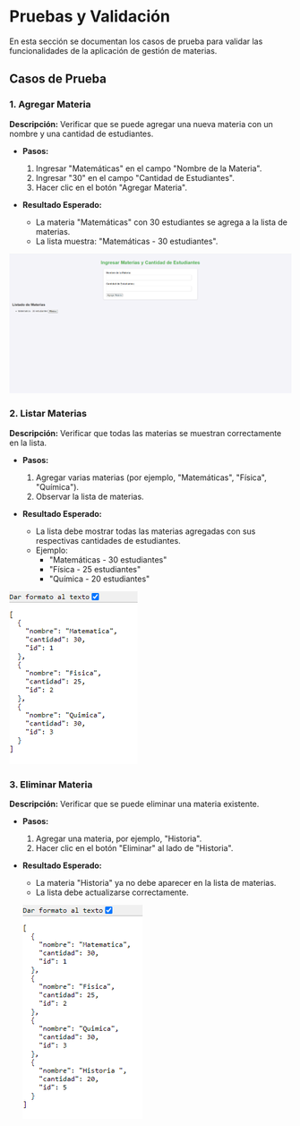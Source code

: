 # Pruebas y Validación

En esta sección se documentan los casos de prueba para validar las funcionalidades de la aplicación de gestión de materias.

## Casos de Prueba

### 1. Agregar Materia

**Descripción:** Verificar que se puede agregar una nueva materia con un nombre y una cantidad de estudiantes.

- **Pasos:**
  1. Ingresar "Matemáticas" en el campo "Nombre de la Materia".
  2. Ingresar "30" en el campo "Cantidad de Estudiantes".
  3. Hacer clic en el botón "Agregar Materia".

- **Resultado Esperado:**
  - La materia "Matemáticas" con 30 estudiantes se agrega a la lista de materias.
  - La lista muestra: "Matemáticas - 30 estudiantes".

![Captura de pantalla del agregar materia](images/captura1.png)


### 2. Listar Materias

**Descripción:** Verificar que todas las materias se muestran correctamente en la lista.

- **Pasos:**
  1. Agregar varias materias (por ejemplo, "Matemáticas", "Física", "Química").
  2. Observar la lista de materias.

- **Resultado Esperado:**
  - La lista debe mostrar todas las materias agregadas con sus respectivas cantidades de estudiantes.
  - Ejemplo: 
    - "Matemáticas - 30 estudiantes"
    - "Física - 25 estudiantes"
    - "Química - 20 estudiantes"

![Captura de pantalla del listado de materias](images/captura4.png)

### 3. Eliminar Materia

**Descripción:** Verificar que se puede eliminar una materia existente.

- **Pasos:**
  1. Agregar una materia, por ejemplo, "Historia".
  2. Hacer clic en el botón "Eliminar" al lado de "Historia".

- **Resultado Esperado:**
  - La materia "Historia" ya no debe aparecer en la lista de materias.
  - La lista debe actualizarse correctamente.

  ![Captura de pantalla de la eliminación de materia](images/captura5.png)